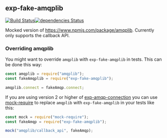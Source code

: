 ## exp-fake-amqplib

[![Build Status](https://travis-ci.org/ExpressenAB/exp-fake-amqplib.svg?branch=master)](https://travis-ci.org/ExpressenAB/exp-fake-amqplib)[![dependencies Status](https://david-dm.org/ExpressenAB/exp-fake-amqplib/status.svg)](https://david-dm.org/ExpressenAB/exp-fake-amqplib)

Mocked version of https://www.npmjs.com/package/amqplib.
Currently only supports the callback API.

### Overriding amqplib

You might want to override `amqplib` with `exp-fake-amqplib` in tests. This can be done this way:

```javascript
const amqplib = require("amqplib");
const fakeAmqplib = require("exp-fake-amqplib");

amqplib.connect = fakeAmqp.connect;
```

If you are using version 2 or higher of [exp-amqp-connection](https://www.npmjs.com/package/exp-amqp-connection)
you can use [mock-require](https://www.npmjs.com/package/mock-require) to replace `amqplib` with `exp-fake-amqplib` in your tests like this:

```javascript
const mock = require("mock-require");
const fakeAmqp = require("exp-fake-amqplib");

mock("amqplib/callback_api", fakeAmqp);
```
